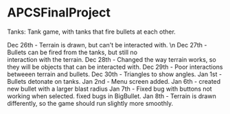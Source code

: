 APCSFinalProject
================

Tanks: Tank game, with tanks that fire bullets at each other.

Dec 26th - Terrain is drawn, but can't be interacted with. \n
Dec 27th - Bullets can be fired from the tanks, but still no <br> interaction with the terrain.
Dec 28th - Changed the way terrain works, so they will be objects that can be interacted with. 
Dec 29th - Poor interactions betweeen terrain and bullets.
Dec 30th - Triangles to show angles.
Jan 1st - Bullets detonate on tanks.
Jan 2nd - Menu screen added.
Jan 6th - created new bullet with a larger  blast radius
Jan 7th - Fixed bug with buttons not working when selected. fixed bugs in BigBullet.
Jan 8th - Terrain is drawn differently, so the game should run slightly more smoothly. 
